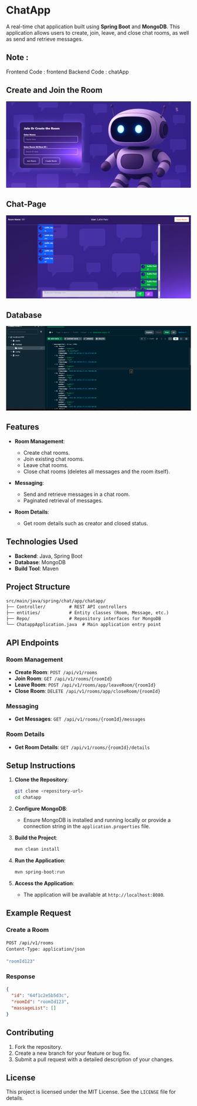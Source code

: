 # ChatApp

A real-time chat application built using **Spring Boot** and **MongoDB**. This application allows users to create, join, leave, and close chat rooms, as well as send and retrieve messages.

## Note : 
Frontend Code : frontend
Backend Code : chatApp
## Create and Join the Room
![room-join](room_join.png)

## Chat-Page
![Chat-apge](chat_page.png)

## Database
![data-Base](chatApp_database.png)

## Features

- **Room Management**:
  - Create chat rooms.
  - Join existing chat rooms.
  - Leave chat rooms.
  - Close chat rooms (deletes all messages and the room itself).

- **Messaging**:
  - Send and retrieve messages in a chat room.
  - Paginated retrieval of messages.

- **Room Details**:
  - Get room details such as creator and closed status.

## Technologies Used

- **Backend**: Java, Spring Boot
- **Database**: MongoDB
- **Build Tool**: Maven

## Project Structure

```
src/main/java/spring/chat/app/chatapp/
├── Controller/         # REST API controllers
├── entities/           # Entity classes (Room, Message, etc.)
├── Repo/               # Repository interfaces for MongoDB
└── ChatappApplication.java  # Main application entry point
```

## API Endpoints

### Room Management
- **Create Room**: `POST /api/v1/rooms`
- **Join Room**: `GET /api/v1/rooms/{roomId}`
- **Leave Room**: `POST /api/v1/rooms/app/leaveRoom/{roomId}`
- **Close Room**: `DELETE /api/v1/rooms/app/closeRoom/{roomId}`

### Messaging
- **Get Messages**: `GET /api/v1/rooms/{roomId}/messages`

### Room Details
- **Get Room Details**: `GET /api/v1/rooms/{roomId}/details`

## Setup Instructions

1. **Clone the Repository**:
   ```bash
   git clone <repository-url>
   cd chatapp
   ```

2. **Configure MongoDB**:
   - Ensure MongoDB is installed and running locally or provide a connection string in the `application.properties` file.

3. **Build the Project**:
   ```bash
   mvn clean install
   ```

4. **Run the Application**:
   ```bash
   mvn spring-boot:run
   ```

5. **Access the Application**:
   - The application will be available at `http://localhost:8080`.

## Example Request

### Create a Room
```bash
POST /api/v1/rooms
Content-Type: application/json

"roomId123"
```

### Response
```json
{
  "id": "64f1c2e5b5d3c",
  "roomId": "roomId123",
  "massageList": []
}
```

## Contributing

1. Fork the repository.
2. Create a new branch for your feature or bug fix.
3. Submit a pull request with a detailed description of your changes.

## License

This project is licensed under the MIT License. See the `LICENSE` file for details.
